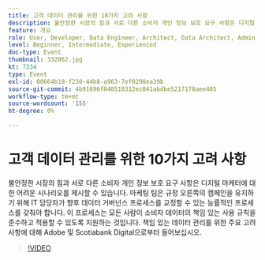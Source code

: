 ```yaml
---
title: 고객 데이터 관리를 위한 10가지 고려 사항
description: 불안정한 시장의 힘과 서로 다른 소비자 개인 정보 보호 요구 사항은 디지털 마케터에 대한 어려운 시나리오를 제시할 수 있습니다. 마케팅 팀은 규정 오른쪽의 캠페인을 유지하기 위해 IT 담당자가 향후 데이터 거버넌스 프로세스를 교정할 수 있는 능률적인 프로세스를 갖춰야 합니다. 이 프로세스는 모든 사람이 소비자 데이터의 책임 있는 사용 규칙을 준수하고 적용할 수 있도록 지원하는 것입니다. 책임 있는 데이터 관리를 위한 주요 고려 사항에 대해 Adobe 및 Scotiabank Digital으로부터 들어보십시오.
feature: 개요
role: User, Developer, Data Engineer, Architect, Data Architect, Admin, Leader
level: Beginner, Intermediate, Experienced
doc-type: Event
thumbnail: 332062.jpg
kt: 7334
type: Event
exl-id: 00664b18-f230-44b8-a963-7ef0298ea39b
source-git-commit: 4b91696f840518312ec041abdbe5217178aee405
workflow-type: tm+mt
source-wordcount: '155'
ht-degree: 0%

---
```


# 고객 데이터 관리를 위한 10가지 고려 사항

불안정한 시장의 힘과 서로 다른 소비자 개인 정보 보호 요구 사항은 디지털 마케터에 대한 어려운 시나리오를 제시할 수 있습니다. 마케팅 팀은 규정 오른쪽의 캠페인을 유지하기 위해 IT 담당자가 향후 데이터 거버넌스 프로세스를 교정할 수 있는 능률적인 프로세스를 갖춰야 합니다. 이 프로세스는 모든 사람이 소비자 데이터의 책임 있는 사용 규칙을 준수하고 적용할 수 있도록 지원하는 것입니다. 책임 있는 데이터 관리를 위한 주요 고려 사항에 대해 Adobe 및 Scotiabank Digital으로부터 들어보십시오.

>[!VIDEO](https://video.tv.adobe.com/v/332062/?quality=12&learn=on)
